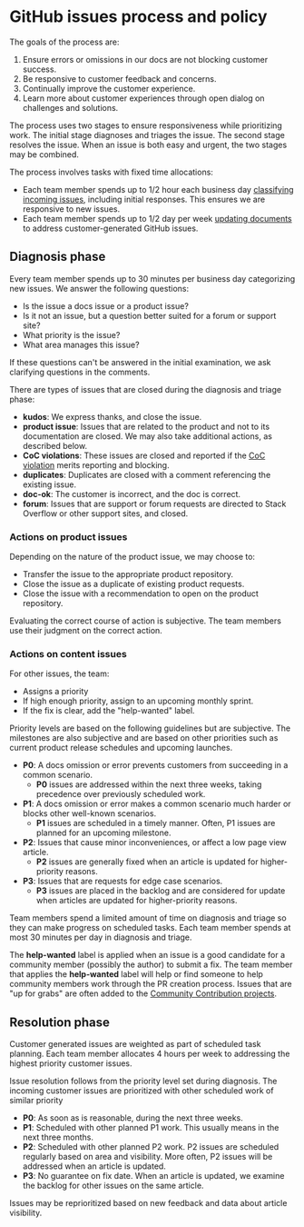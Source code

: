 # GitHub issues process and policy

The goals of the process are:

1. Ensure errors or omissions in our docs are not blocking customer success.
1. Be responsive to customer feedback and concerns.
1. Continually improve the customer experience.
1. Learn more about customer experiences through open dialog on challenges and solutions.

The process uses two stages to ensure responsiveness while prioritizing work. The initial stage diagnoses and triages the issue. The second stage resolves the issue. When an issue is both easy and urgent, the two stages may be combined.

The process involves tasks with fixed time allocations:

- Each team member spends up to 1/2 hour each business day [classifying incoming issues](#diagnosis-phase), including initial responses. This ensures we are responsive to new issues.
- Each team member spends up to 1/2 day per week [updating documents](#resolution-phase) to address customer-generated GitHub issues.

## Diagnosis phase

Every team member spends up to 30 minutes per business day categorizing new issues. We answer the following questions:

- Is the issue a docs issue or a product issue?
- Is it not an issue, but a question better suited for a forum or support site?
- What priority is the issue?
- What area manages this issue?

If these questions can't be answered in the initial examination, we ask clarifying questions in the comments.

There are types of issues that are closed during the diagnosis and triage phase:

- **kudos**: We express thanks, and close the issue.
- **product issue**: Issues that are related to the product and not to its documentation are closed. We may also take additional actions, as described below.
- **CoC violations**: These issues are closed and reported if the [CoC violation](https://dotnetfoundation.org/code-of-conduct) merits reporting and blocking.
- **duplicates**: Duplicates are closed with a comment referencing the existing issue.
- **doc-ok**: The customer is incorrect, and the doc is correct.
- **forum**: Issues that are support or forum requests are directed to Stack Overflow or other support sites, and closed.

### Actions on product issues

Depending on the nature of the product issue, we may choose to:

- Transfer the issue to the appropriate product repository.
- Close the issue as a duplicate of existing product requests.
- Close the issue with a recommendation to open on the product repository.

Evaluating the correct course of action is subjective. The team members use their judgment on the correct action.

### Actions on content issues

For other issues, the team:

- Assigns a priority
- If high enough priority, assign to an upcoming monthly sprint.
- If the fix is clear, add the "help-wanted" label.

Priority levels are based on the following guidelines but are subjective. The milestones are also subjective and are based on other priorities such as current product release schedules and upcoming launches.

- **P0**: A docs omission or error prevents customers from succeeding in a common scenario.
  - **P0** issues are addressed within the next three weeks, taking precedence over previously scheduled work.
- **P1**: A docs omission or error makes a common scenario much harder or blocks other well-known scenarios.
  - **P1** issues are scheduled in a timely manner. Often, P1 issues are planned for an upcoming milestone.
- **P2**: Issues that cause minor inconveniences, or affect a low page view article.
  - **P2** issues are generally fixed when an article is updated for higher-priority reasons.
- **P3**: Issues that are requests for edge case scenarios.
  - **P3** issues are placed in the backlog and are considered for update when articles are updated for higher-priority reasons.

Team members spend a limited amount of time on diagnosis and triage so they can make progress on scheduled tasks. Each team member spends at most 30 minutes per day in diagnosis and triage.

The **help-wanted** label is applied when an issue is a good candidate for a community member (possibly the author) to submit a fix. The team member that applies the **help-wanted** label will help or find someone to help community members work through the PR creation process. Issues that are "up for grabs" are often added to the [Community Contribution projects](https://github.com/dotnet/docs/projects/35).

## Resolution phase

Customer generated issues are weighted as part of scheduled task planning. Each team member allocates 4 hours per week to addressing the highest priority customer issues.

Issue resolution follows from the priority level set during diagnosis. The incoming customer issues are prioritized with other scheduled work of similar priority

- **P0**: As soon as is reasonable, during the next three weeks.
- **P1**: Scheduled with other planned P1 work. This usually means in the next three months.
- **P2**: Scheduled with other planned P2 work. P2 issues are scheduled regularly based on area and visibility. More often, P2 issues will be addressed when an article is updated.
- **P3**: No guarantee on fix date. When an article is updated, we examine the backlog for other issues on the same article.

Issues may be reprioritized based on new feedback and data about article visibility.
